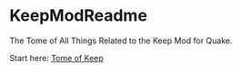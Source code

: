 # KeepModReadme
The Tome of All Things Related to the Keep Mod for Quake.

Start here: [Tome of Keep](https://josiahjack.github.io/KeepModReadme/)
